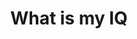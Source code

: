 ---
description: IQ 测试全部是图形，练习也没用。
layout: post
results:
- artistId: 960171474
  version: '1.1'
  primaryGenreName: Education
  formattedPrice: 免费
  artworkUrl60: http://is2.mzstatic.com/image/thumb/Purple111/v4/0d/a2/e9/0da2e9d8-73f4-46e7-fda0-214dfe185614/source/60x60bb.jpg
  minimumOsVersion: '6.0'
  appletvScreenshotUrls: &a []
  sellerName: Aliaksandr Uvarau
  supportedDevices:
  - iPhone3GS-iPhone-3GS
  - iPhone4-iPhone4
  - iPodTouchFourthGen-iPodTouchFourthGen
  - iPad2Wifi-iPad2Wifi
  - iPad23G-iPad23G
  - iPhone4S-iPhone4S
  - iPadThirdGen-iPadThirdGen
  - iPadThirdGen4G-iPadThirdGen4G
  - iPhone5-iPhone5
  - iPodTouchFifthGen-iPodTouchFifthGen
  - iPadFourthGen-iPadFourthGen
  - iPadFourthGen4G-iPadFourthGen4G
  - iPadMini-iPadMini
  - iPadMini4G-iPadMini4G
  - iPhone5c-iPhone5c
  - iPhone5s-iPhone5s
  - iPadAir-iPadAir
  - iPadAirCellular-iPadAirCellular
  - iPadMiniRetina-iPadMiniRetina
  - iPadMiniRetinaCellular-iPadMiniRetinaCellular
  - iPhone6-iPhone6
  - iPhone6Plus-iPhone6Plus
  - iPadAir2-iPadAir2
  - iPadAir2Cellular-iPadAir2Cellular
  - iPadMini3-iPadMini3
  - iPadMini3Cellular-iPadMini3Cellular
  - iPodTouchSixthGen-iPodTouchSixthGen
  - iPhone6s-iPhone6s
  - iPhone6sPlus-iPhone6sPlus
  - iPadMini4-iPadMini4
  - iPadMini4Cellular-iPadMini4Cellular
  - iPadPro-iPadPro
  - iPadProCellular-iPadProCellular
  - iPadPro97-iPadPro97
  - iPadPro97Cellular-iPadPro97Cellular
  - iPhoneSE-iPhoneSE
  - iPhone7-iPhone7
  - iPhone7Plus-iPhone7Plus
  - iPad611-iPad611
  - iPad612-iPad612
  currentVersionReleaseDate: '2017-04-18T17:07:00Z'
  genres:
  - 教育
  - 效率
  trackName: What is my IQ
  isVppDeviceBasedLicensingEnabled: true
  description: 'IQ Test


    The test consists of questions of varying complexity, the purpose of the
    test is to determine the level of intelligence of the subject. The average
    IQ level is 100. Have you ever wondered what your IQ is? Try our IQ test
    and find out your IQ right now!


    If you can''t answer a question immediately, click the ''Skip'' button
    to answer it later.


    The maximum test duration is 40 minutes. Good luck!'
  price: 0
  trackId: 1227276920
  releaseDate: '2017-04-18T17:07:00Z'
  advisories: *a
  screenshotUrls:
  - http://a2.mzstatic.com/us/r30/Purple111/v4/dd/68/71/dd6871ce-a664-1c02-8268-62a3a9c88509/screen696x696.jpeg
  - http://a3.mzstatic.com/us/r30/Purple122/v4/dc/a3/2a/dca32adf-b858-b92a-d5d5-087bb700b383/screen696x696.jpeg
  - http://a1.mzstatic.com/us/r30/Purple122/v4/3f/89/60/3f8960be-950c-313f-eccc-5d16210c64aa/screen696x696.jpeg
  - http://a2.mzstatic.com/us/r30/Purple122/v4/4e/5f/bf/4e5fbf40-b9c4-b8df-55d9-0a59edb54ba6/screen696x696.jpeg
  - http://a5.mzstatic.com/us/r30/Purple122/v4/80/87/f9/8087f987-10b6-f736-5c6b-bc691c4e4ca8/screen696x696.jpeg
  artistViewUrl: https://itunes.apple.com/cn/developer/aliaksandr-uvarau/id960171474?uo=4
  primaryGenreId: 6017
  kind: software
  fileSizeBytes: '10285056'
  sellerUrl: http://coralgames.com.au/app_info?id=com.alexuvarov.android.iqtest
  trackContentRating: 4+
  bundleId: alexuvarov.IQTest
  trackCensoredName: What is my IQ
  contentAdvisoryRating: 4+
  isGameCenterEnabled: false
  artistName: Aliaksandr Uvarau
  languageCodesISO2A:
  - BE
  - EN
  - RU
  - UK
  features:
  - iosUniversal
  wrapperType: software
  artworkUrl512: http://is2.mzstatic.com/image/thumb/Purple111/v4/0d/a2/e9/0da2e9d8-73f4-46e7-fda0-214dfe185614/source/512x512bb.jpg
  artworkUrl100: http://is2.mzstatic.com/image/thumb/Purple111/v4/0d/a2/e9/0da2e9d8-73f4-46e7-fda0-214dfe185614/source/100x100bb.jpg
  trackViewUrl: https://geo.itunes.apple.com/cn/app/what-is-my-iq/id1227276920?mt=8&uo=4
  genreIds:
  - '6017'
  - '6007'
  currency: CNY
  ipadScreenshotUrls:
  - http://a4.mzstatic.com/us/r30/Purple122/v4/d6/69/99/d669997a-91b1-00f9-97ee-391e5b2fcb18/sc552x414.jpeg
  - http://a5.mzstatic.com/us/r30/Purple127/v4/75/41/cc/7541cc2b-e8fc-011a-b079-1ffeb634825d/sc552x414.jpeg
  - http://a3.mzstatic.com/us/r30/Purple111/v4/71/a4/99/71a49944-017f-345b-1626-a33bb45a8a5a/sc552x414.jpeg
  - http://a3.mzstatic.com/us/r30/Purple111/v4/0f/0e/bf/0f0ebf34-1e82-0ceb-97df-586b05101a75/sc552x414.jpeg
  - http://a2.mzstatic.com/us/r30/Purple122/v4/77/04/48/77044802-87bc-633c-f375-959af1439de9/sc552x414.jpeg
category: 教育
tags: tag1
resultCount: 1
title: What is my IQ

---